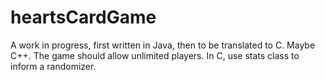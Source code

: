 # heartsCardGame
A work in progress, first written in Java, then to be translated to C. Maybe C++. The game should allow unlimited players.
In C, use stats class to inform a randomizer.
